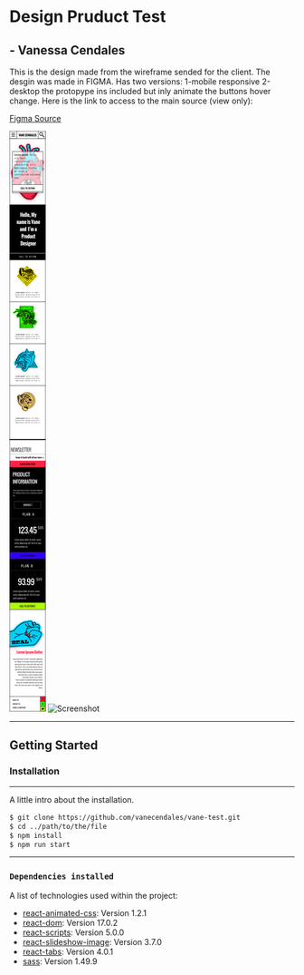 # Design Pruduct Test 
## - Vanessa Cendales

This is the design made from the wireframe sended for the client. The desgin was made in FIGMA. Has two versions: 1-mobile responsive 2-desktop the protopype ins included but inly animate the buttons hover change. Here is the link to access to the main source (view only):

<a  href="https://www.figma.com/file/M3uoApghV3RALNSdHdveit/vaneCendales----Woolish?node-id=0%3A1" name="figmalink">Figma Source</a>

![screenshot mobile](https://github.com/vanecendales/vane-test/blob/master/src/images/mobile1.png)
![Screenshot](mobile1.png)
***

## Getting Started 
### Installation
***
A little intro about the installation. 
```
$ git clone https://github.com/vanecendales/vane-test.git
$ cd ../path/to/the/file
$ npm install
$ npm run start
```
***
### `Dependencies installed`

A list of technologies used within the project:
* [react-animated-css](https://www.npmjs.com/package/react-animated-css): Version 1.2.1
* [react-dom](https://www.npmjs.com/package/dom): Version 17.0.2
* [react-scripts](https://www.npmjs.com/package/scripts): Version 5.0.0
* [react-slideshow-image](https://www.npmjs.com/package/react-slideshow-image): Version 3.7.0
* [react-tabs](https://www.npmjs.com/package/react-tabs): Version 4.0.1 
* [sass](https://www.npmjs.com/package/node-sass): Version 1.49.9


